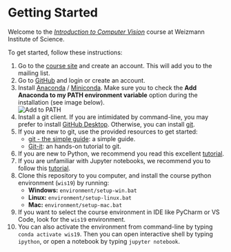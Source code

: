 # Getting Started

Welcome to the [*Introduction to Computer Vision*](https://wis-intro-vision-2019.wikidot.com/) course at Weizmann Institute of Science.

To get started, follow these instructions:
1. Go to the [course site](https://wis-intro-vision-2019.wikidot.com/) and create an account. This will add you to the mailing list.
2. Go to [GitHub](https://github.com/) and login or create an account.
3. Install [Anaconda](https://www.anaconda.com/download/) / [Miniconda](https://conda.io/miniconda.html). Make sure you to check the **Add Anaconda to my PATH environment variable** option during the installation (see image below).  
![Add to PATH](https://i.stack.imgur.com/rxpOG.png)
4. Install a git client. If you are intimidated by command-line, you may prefer to install [GitHub Desktop](https://desktop.github.com/). Otherwise, you can install [git](https://git-scm.com/downloads).
5. If you are new to git, use the provided resources to get started:
    - [git - the simple guide](http://rogerdudler.github.io/git-guide/): a simple guide.
    - [Git-it](https://github.com/jlord/git-it-electron#what-to-install): an hands-on tutorial to git.
6. If you are new to Python, we recommend you read this excellent [tutorial](http://cs231n.github.io/python-numpy-tutorial/).
7. If you are unfamiliar with Jupyter notebooks, we recommend you to follow this [tutorial](https://www.dataquest.io/blog/jupyter-notebook-tutorial/).
8. Clone this repository to you computer, and install the course python environment (`wis19`) by running:
    - **Windows:** `environment/setup-win.bat`
    - **Linux:** `environment/setup-linux.bat`
    - **Mac:** `environment/setup-mac.bat`
9. If you want to select the course environment in IDE like PyCharm or VS Code, look for the `wis19` environment.
10. You can also activate the environment from command-line by typing `conda activate wis19`. Then you can open interactive shell by typing `ipython`, or open a notebook by typing `jupyter notebook`.
